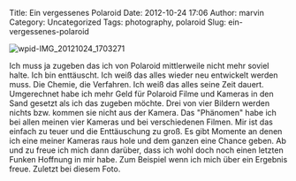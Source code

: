 Title: Ein vergessenes Polaroid
Date: 2012-10-24 17:06
Author: marvin
Category: Uncategorized
Tags: photography, polaroid
Slug: ein-vergessenes-polaroid

![wpid-IMG_20121024_1703271]({static}/images/wpid-IMG_20121024_1703271.jpg)

Ich muss ja zugeben das ich von Polaroid mittlerweile nicht mehr soviel
halte. Ich bin enttäuscht. Ich weiß das alles wieder neu entwickelt
werden muss. Die Chemie, die Verfahren. Ich weiß das alles seine Zeit
dauert. Umgerechnet habe ich mehr Geld für Polaroid Filme und Kameras in
den Sand gesetzt als ich das zugeben möchte. Drei von vier Bildern
werden nichts bzw. kommen sie nicht aus der Kamera. Das "Phänomen" habe
ich bei allen meinen vier Kameras und bei verschiedenen Filmen. Mir ist
das einfach zu teuer und die Enttäuschung zu groß. Es gibt Momente an
denen ich eine meiner Kameras raus hole und dem ganzen eine Chance
geben. Ab und zu freue ich mich dann darüber, dass ich wohl doch noch
einen letzten Funken Hoffnung in mir habe. Zum Beispiel wenn ich mich
über ein Ergebnis freue. Zuletzt bei diesem Foto.


